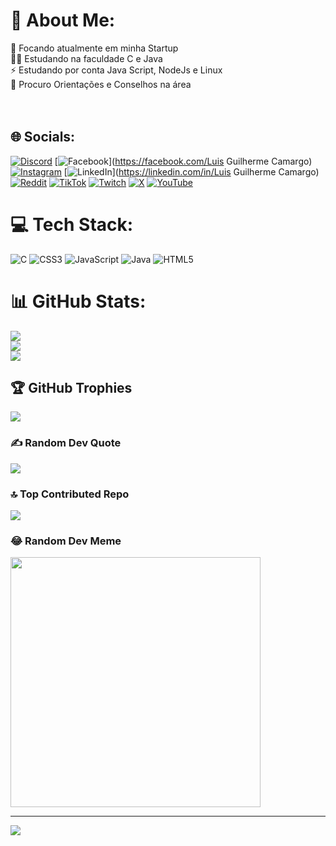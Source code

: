 # 💫 About Me:
🚛 Focando atualmente em minha Startup<br>🧑‍💻 Estudando na faculdade C e Java<br>⚡ Estudando por conta Java Script, NodeJs e Linux<br>💬 Procuro Orientações e Conselhos na área<br><br><br>


## 🌐 Socials:
[![Discord](https://img.shields.io/badge/Discord-%237289DA.svg?logo=discord&logoColor=white)](https://discord.gg/chibilski) [![Facebook](https://img.shields.io/badge/Facebook-%231877F2.svg?logo=Facebook&logoColor=white)](https://facebook.com/Luis Guilherme Camargo) [![Instagram](https://img.shields.io/badge/Instagram-%23E4405F.svg?logo=Instagram&logoColor=white)](https://instagram.com/@chibilski) [![LinkedIn](https://img.shields.io/badge/LinkedIn-%230077B5.svg?logo=linkedin&logoColor=white)](https://linkedin.com/in/Luis Guilherme Camargo) [![Reddit](https://img.shields.io/badge/Reddit-%23FF4500.svg?logo=Reddit&logoColor=white)](https://reddit.com/user/r/chibilski) [![TikTok](https://img.shields.io/badge/TikTok-%23000000.svg?logo=TikTok&logoColor=white)](https://tiktok.com/@chibilski) [![Twitch](https://img.shields.io/badge/Twitch-%239146FF.svg?logo=Twitch&logoColor=white)](https://twitch.tv/chibilski) [![X](https://img.shields.io/badge/X-black.svg?logo=X&logoColor=white)](https://x.com/chibilski3) [![YouTube](https://img.shields.io/badge/YouTube-%23FF0000.svg?logo=YouTube&logoColor=white)](https://youtube.com/@chibilski) 

# 💻 Tech Stack:
![C](https://img.shields.io/badge/c-%2300599C.svg?style=for-the-badge&logo=c&logoColor=white) ![CSS3](https://img.shields.io/badge/css3-%231572B6.svg?style=for-the-badge&logo=css3&logoColor=white) ![JavaScript](https://img.shields.io/badge/javascript-%23323330.svg?style=for-the-badge&logo=javascript&logoColor=%23F7DF1E) ![Java](https://img.shields.io/badge/java-%23ED8B00.svg?style=for-the-badge&logo=openjdk&logoColor=white) ![HTML5](https://img.shields.io/badge/html5-%23E34F26.svg?style=for-the-badge&logo=html5&logoColor=white)
# 📊 GitHub Stats:
![](https://github-readme-stats.vercel.app/api?username=chibilski&theme=tokyonight&hide_border=false&include_all_commits=true&count_private=true)<br/>
![](https://github-readme-streak-stats.herokuapp.com/?user=chibilski&theme=tokyonight&hide_border=false)<br/>
![](https://github-readme-stats.vercel.app/api/top-langs/?username=chibilski&theme=tokyonight&hide_border=false&include_all_commits=true&count_private=true&layout=compact)

## 🏆 GitHub Trophies
![](https://github-profile-trophy.vercel.app/?username=chibilski&theme=tokyonight&no-frame=false&no-bg=false&margin-w=4)

### ✍️ Random Dev Quote
![](https://quotes-github-readme.vercel.app/api?type=horizontal&theme=tokyonight)

### 🔝 Top Contributed Repo
![](https://github-contributor-stats.vercel.app/api?username=chibilski&limit=5&theme=tokyonight&combine_all_yearly_contributions=true)

### 😂 Random Dev Meme
<img src='https://randommeme-five.vercel.app/' style="height: 400px;"/>

---
[![](https://visitcount.itsvg.in/api?id=chibilski&icon=2&color=1)](https://visitcount.itsvg.in)

<!-- Proudly created with GPRM ( https://gprm.itsvg.in ) -->
